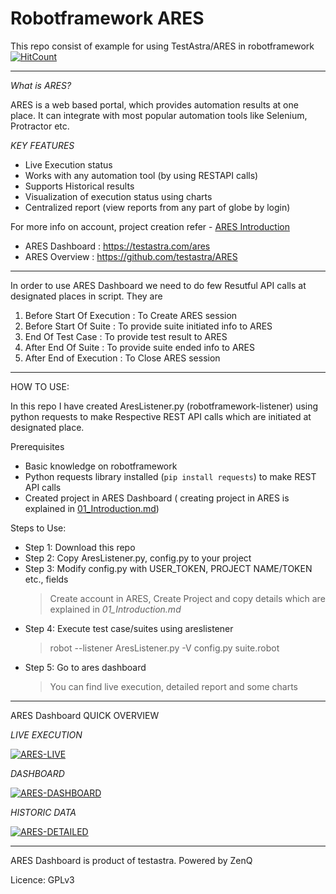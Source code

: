 # Robotframework ARES

This repo consist of example for using TestAstra/ARES in robotframework 
[![HitCount](http://hits.dwyl.io/adiralashiva8/robotframework-ares.svg)](http://hits.dwyl.io/adiralashiva8/robotframework-ares)

---

*What is ARES?*

  ARES is a web based portal, which provides automation results at one place. It can integrate with most popular automation tools like Selenium, Protractor etc.

*KEY FEATURES*

 - Live Execution status
 - Works with any automation tool (by using RESTAPI calls)
 - Supports Historical results
 - Visualization of execution status using charts
 - Centralized report (view reports from any part of globe by login)

  For more info on account, project creation refer - [ARES Introduction](https://github.com/testastra/ARES/blob/master/Tutorials/01_Introduction.md)

 - ARES Dashboard : https://testastra.com/ares
 - ARES Overview  : https://github.com/testastra/ARES

---

In order to use ARES Dashboard we need to do few Resutful API calls at designated places in script. They are

  1. Before Start Of Execution : To Create ARES session
  2. Before Start Of Suite     : To provide suite initiated info to ARES
  3. End Of Test Case          : To provide test result to ARES
  4. After End Of Suite        : To provide suite ended info to ARES
  5. After End of Execution    : To Close ARES session

---

HOW TO USE:

In this repo I have created AresListener.py (robotframework-listener) using python requests to make Respective REST API calls which are initiated at designated place.

Prerequisites
 - Basic knowledge on robotframework
 - Python requests library installed (`pip install requests`) to make REST API calls
 - Created project in ARES Dashboard ( creating project in ARES is explained in [01_Introduction.md](https://github.com/testastra/ARES/blob/master/Tutorials/01_Introduction.md))


Steps to Use:

 - Step 1: Download this repo
 - Step 2: Copy AresListener.py, config.py to your project
 - Step 3: Modify config.py with USER_TOKEN, PROJECT NAME/TOKEN etc., fields
   > Create account in ARES, Create Project and copy details which are explained in *01_Introduction.md*
 - Step 4: Execute test case/suites using areslistener
   > robot --listener AresListener.py -V config.py suite.robot
 - Step 5: Go to ares dashboard
   > You can find live execution, detailed report and some charts

---

ARES Dashboard QUICK OVERVIEW

*LIVE EXECUTION*

  <a href="https://ibb.co/QkFJ8Xd"><img src="https://i.ibb.co/bFg6H7J/ARES-LIVE.jpg" alt="ARES-LIVE" border="0"></a>

*DASHBOARD*

   <a href="https://ibb.co/xD7YX41"><img src="https://i.ibb.co/f2x9qck/ARES-DASHBOARD.jpg" alt="ARES-DASHBOARD" border="0" /></a>

*HISTORIC DATA*

   <a href="https://ibb.co/q71TsM7"><img src="https://i.ibb.co/jb4nMvb/ARES-DETAILED.jpg" alt="ARES-DETAILED" border="0"></a>

---

ARES Dashboard is product of testastra. Powered by ZenQ

Licence: GPLv3
